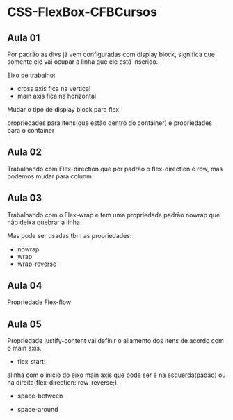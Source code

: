 # CSS-FlexBox-CFBCursos

## Aula 01

Por padrão as divs já vem configuradas com display block, significa que somente ele vai ocupar a linha que ele está inserido.

Eixo de trabalho:

- cross axis fica na vertical
- main axis fica na horizontal

Mudar o tipo de display block para flex

propriedades para itens(que estão dentro do container) e propriedades para o container

## Aula 02

Trabalhando com Flex-direction que por padrão o flex-direction é row, mas podemos mudar para colunm.

## Aula 03

Trabalhando com o Flex-wrap e tem uma propriedade padrão nowrap que não deixa quebrar a linha

Mas pode ser usadas tbm as propriedades:

- nowrap
- wrap
- wrap-reverse

## Aula 04

Propriedade Flex-flow

## Aula 05

Propriedade justify-content vai definir o aliamento dos itens de acordo com o main axis.

- flex-start:

alinha com o  inicio do eixo main axis que pode ser é na esquerda(padão) ou na direita(flex-direction: row-reverse;).

- space-between

- space-around
